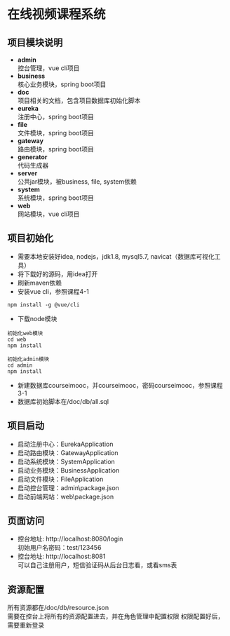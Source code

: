 # 在线视频课程系统

## 项目模块说明
* **admin**<br>
控台管理，vue cli项目
* **business**<br>
核心业务模块，spring boot项目
* **doc**<br>
项目相关的文档，包含项目数据库初始化脚本
* **eureka**<br>
注册中心，spring boot项目
* **file**<br>
文件模块，spring boot项目
* **gateway**<br>
路由模块，spring boot项目
* **generator**<br>
代码生成器
* **server**<br>
公共jar模块，被business, file, system依赖
* **system**<br>
系统模块，spring boot项目
* **web**<br>
网站模块，vue cli项目


## 项目初始化
* 需要本地安装好idea, nodejs，jdk1.8, mysql5.7, navicat（数据库可视化工具）
* 将下载好的源码，用idea打开
* 刷新maven依赖
* 安装vue cli，参照课程4-1
```
npm install -g @vue/cli
```
* 下载node模块
```
初始化web模块
cd web
npm install

初始化admin模块
cd admin
npm install
```
* 新建数据库courseimooc，并courseimooc，密码courseimooc，参照课程3-1
* 数据库初始脚本在/doc/db/all.sql

## 项目启动
* 启动注册中心：EurekaApplication
* 启动路由模块：GatewayApplication
* 启动系统模块：SystemApplication
* 启动业务模块：BusinessApplication
* 启动文件模块：FileApplication
* 启动控台管理：admin\package.json
* 启动前端网站：web\package.json

## 页面访问
* 控台地址: http://localhost:8080/login<br>
初始用户名密码：test/123456
* 控台地址: http://localhost:8081<br>
可以自己注册用户，短信验证码从后台日志看，或看sms表

## 资源配置
所有资源都在/doc/db/resource.json<br>
需要在控台上将所有的资源配置进去，并在角色管理中配置权限
权限配置好后，需要重新登录
